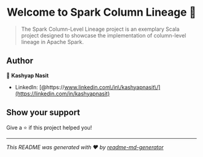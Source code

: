 <h1 align="center">Welcome to Spark Column Lineage 👋</h1>
<p>
</p>

> The Spark Column-Level Lineage project is an exemplary Scala project designed to showcase the implementation of column-level lineage in Apache Spark.

## Author

👤 **Kashyap Nasit**

* LinkedIn: [@https:\/\/www.linkedin.com\/in\/kashyapnasit\/](https://linkedin.com/in/kashyapnasit)

## Show your support

Give a ⭐️ if this project helped you!

***
_This README was generated with ❤️ by [readme-md-generator](https://github.com/kefranabg/readme-md-generator)_